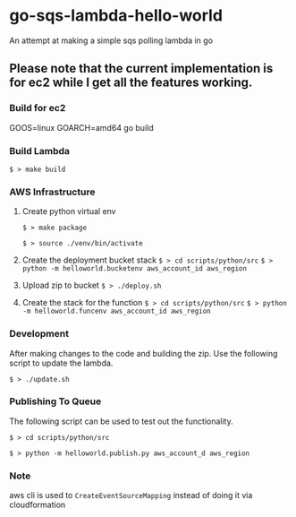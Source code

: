 # go-sqs-lambda-hello-world
An attempt at making a simple sqs polling lambda in go

## Please note that the current implementation is for ec2 while I get all the features working.

### Build for ec2 
GOOS=linux GOARCH=amd64 go build

### Build Lambda

`$ > make build`

### AWS Infrastructure

1. Create python virtual env

   `$ > make package`

   `$ > source ./venv/bin/activate`

2. Create the deployment bucket stack
   `$ > cd scripts/python/src`
   `$ > python -m helloworld.bucketenv aws_account_id aws_region`

3. Upload zip to bucket
   `$ > ./deploy.sh`

4. Create the stack for the function
   `$ > cd scripts/python/src`
   `$ > python -m helloworld.funcenv aws_account_id aws_region`



### Development

After making changes to the code and building the zip. Use the following script to update the lambda.

`$ > ./update.sh`



### Publishing To Queue

The following script can be used to test out the functionality.

`$ > cd scripts/python/src`

`$ > python -m helloworld.publish.py aws_account_d aws_region`

### Note

aws cli is used to `CreateEventSourceMapping` instead of doing it via cloudformation 